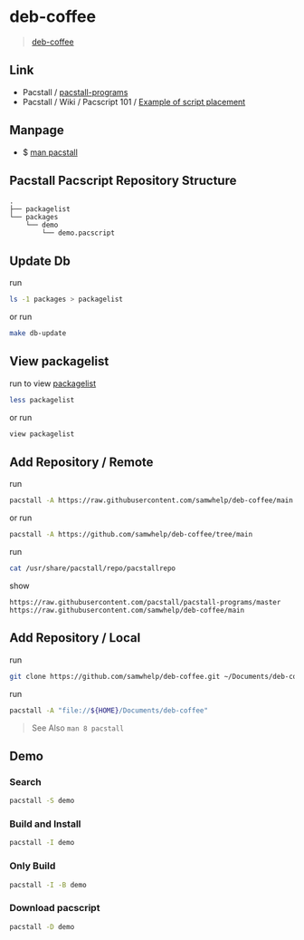 

# deb-coffee

> [deb-coffee](https://samwhelp.github.io/deb-coffee/)




## Link

* Pacstall / [pacstall-programs](https://github.com/pacstall/pacstall-programs#pacstall-programs)
* Pacstall / Wiki / Pacscript 101 / [Example of script placement](https://github.com/pacstall/pacstall/wiki/Pacscript-101#pacscript-name)




## Manpage

* $ [man pacstall](https://github.com/samwhelp/deb-coffee/blob/main/helper/share/manpage/pacstall.md#manpage)




## Pacstall Pacscript Repository Structure


```
.
├── packagelist
└── packages
    └── demo
        └── demo.pacscript
```


## Update Db

run

``` sh
ls -1 packages > packagelist
```

or run

``` sh
make db-update
```




## View packagelist

run to view [packagelist](packagelist)

``` sh
less packagelist
```

or run

``` sh
view packagelist
```




## Add Repository / Remote

run

``` sh
pacstall -A https://raw.githubusercontent.com/samwhelp/deb-coffee/main
```

or run

``` sh
pacstall -A https://github.com/samwhelp/deb-coffee/tree/main
```


run

``` sh
cat /usr/share/pacstall/repo/pacstallrepo
```

show

```
https://raw.githubusercontent.com/pacstall/pacstall-programs/master
https://raw.githubusercontent.com/samwhelp/deb-coffee/main
```




## Add Repository / Local

run

``` sh
git clone https://github.com/samwhelp/deb-coffee.git ~/Documents/deb-coffee
```


run

``` sh
pacstall -A "file://${HOME}/Documents/deb-coffee"
```

> See Also `man 8 pacstall`


## Demo

### Search

``` sh
pacstall -S demo
```

### Build and Install

``` sh
pacstall -I demo
```


### Only Build

``` sh
pacstall -I -B demo
```


### Download pacscript

``` sh
pacstall -D demo
```
